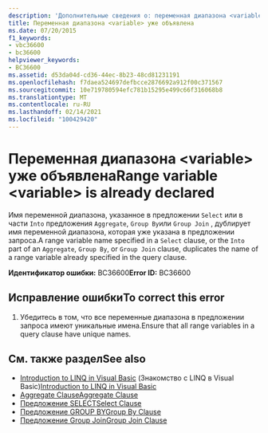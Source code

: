 ```yaml
---
description: 'Дополнительные сведения о: переменная диапазона <variable> уже объявлена'
title: Переменная диапазона <variable> уже объявлена
ms.date: 07/20/2015
f1_keywords:
- vbc36600
- bc36600
helpviewer_keywords:
- BC36600
ms.assetid: d53da04d-cd36-44ec-8b23-48cd81231191
ms.openlocfilehash: f7daea524697defbcce2876692a912f00c371567
ms.sourcegitcommit: 10e719780594efc781b15295e499c66f316068b8
ms.translationtype: MT
ms.contentlocale: ru-RU
ms.lasthandoff: 02/14/2021
ms.locfileid: "100429420"
---
```

# <a name="range-variable-variable-is-already-declared"></a><span data-ttu-id="c9091-103">Переменная диапазона \<variable> уже объявлена</span><span class="sxs-lookup"><span data-stu-id="c9091-103">Range variable \<variable> is already declared</span></span>

<span data-ttu-id="c9091-104">Имя переменной диапазона, указанное в предложении `Select` или в части `Into` предложения `Aggregate`, `Group By`или `Group Join` , дублирует имя переменной диапазона, которая уже указана в предложении запроса.</span><span class="sxs-lookup"><span data-stu-id="c9091-104">A range variable name specified in a `Select` clause, or the `Into` part of an `Aggregate`, `Group By`, or `Group Join` clause, duplicates the name of a range variable already specified in the query clause.</span></span>  
  
 <span data-ttu-id="c9091-105">**Идентификатор ошибки:** BC36600</span><span class="sxs-lookup"><span data-stu-id="c9091-105">**Error ID:** BC36600</span></span>  
  
## <a name="to-correct-this-error"></a><span data-ttu-id="c9091-106">Исправление ошибки</span><span class="sxs-lookup"><span data-stu-id="c9091-106">To correct this error</span></span>  
  
1. <span data-ttu-id="c9091-107">Убедитесь в том, что все переменные диапазона в предложении запроса имеют уникальные имена.</span><span class="sxs-lookup"><span data-stu-id="c9091-107">Ensure that all range variables in a query clause have unique names.</span></span>  
  
## <a name="see-also"></a><span data-ttu-id="c9091-108">См. также раздел</span><span class="sxs-lookup"><span data-stu-id="c9091-108">See also</span></span>

- <span data-ttu-id="c9091-109">[Introduction to LINQ in Visual Basic](../programming-guide/language-features/linq/introduction-to-linq.md) (Знакомство с LINQ в Visual Basic)</span><span class="sxs-lookup"><span data-stu-id="c9091-109">[Introduction to LINQ in Visual Basic](../programming-guide/language-features/linq/introduction-to-linq.md)</span></span>
- [<span data-ttu-id="c9091-110">Aggregate Clause</span><span class="sxs-lookup"><span data-stu-id="c9091-110">Aggregate Clause</span></span>](../language-reference/queries/aggregate-clause.md)
- [<span data-ttu-id="c9091-111">Предложение SELECT</span><span class="sxs-lookup"><span data-stu-id="c9091-111">Select Clause</span></span>](../language-reference/queries/select-clause.md)
- [<span data-ttu-id="c9091-112">Предложение GROUP BY</span><span class="sxs-lookup"><span data-stu-id="c9091-112">Group By Clause</span></span>](../language-reference/queries/group-by-clause.md)
- [<span data-ttu-id="c9091-113">Предложение Group Join</span><span class="sxs-lookup"><span data-stu-id="c9091-113">Group Join Clause</span></span>](../language-reference/queries/group-join-clause.md)
